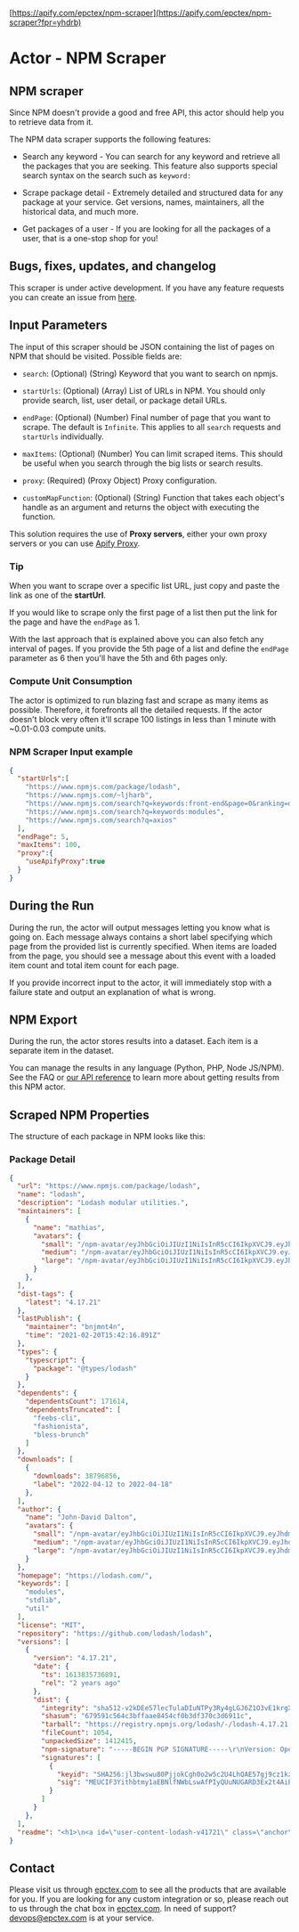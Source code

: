 [https://apify.com/epctex/npm-scraper](https://apify.com/epctex/npm-scraper?fpr=yhdrb)

# Actor - NPM Scraper

## NPM scraper

Since NPM doesn't provide a good and free API, this actor should help you to retrieve data from it.

The NPM data scraper supports the following features:

-   Search any keyword - You can search for any keyword and retrieve all the packages that you are seeking. This feature also supports special search syntax on the search such as `keyword:`

-   Scrape package detail - Extremely detailed and structured data for any package at your service. Get versions, names, maintainers, all the historical data, and much more.

-   Get packages of a user - If you are looking for all the packages of a user, that is a one-stop shop for you!

## Bugs, fixes, updates, and changelog

This scraper is under active development. If you have any feature requests you can create an issue from [here](https://github.com/epctex/npm-scraper/issues).

## Input Parameters

The input of this scraper should be JSON containing the list of pages on NPM that should be visited. Possible fields are:

- `search`: (Optional) (String) Keyword that you want to search on npmjs.

- `startUrls`: (Optional) (Array) List of URLs in NPM. You should only provide search, list, user detail, or package detail URLs.

- `endPage`: (Optional) (Number) Final number of page that you want to scrape. The default is `Infinite`. This applies to all `search` requests and `startUrls` individually.

- `maxItems`: (Optional) (Number) You can limit scraped items. This should be useful when you search through the big lists or search results.

- `proxy`: (Required) (Proxy Object) Proxy configuration.

- `customMapFunction`: (Optional) (String) Function that takes each object's handle as an argument and returns the object with executing the function.

This solution requires the use of **Proxy servers**, either your own proxy servers or you can use [Apify Proxy](https://www.apify.com/docs/proxy).

### Tip

When you want to scrape over a specific list URL, just copy and paste the link as one of the **startUrl**.

If you would like to scrape only the first page of a list then put the link for the page and have the `endPage` as 1.

With the last approach that is explained above you can also fetch any interval of pages. If you provide the 5th page of a list and define the `endPage` parameter as 6 then you'll have the 5th and 6th pages only.

### Compute Unit Consumption

The actor is optimized to run blazing fast and scrape as many items as possible. Therefore, it forefronts all the detailed requests. If the actor doesn't block very often it'll scrape 100 listings in less than 1 minute with ~0.01-0.03 compute units.

### NPM Scraper Input example

```json
{
  "startUrls":[
    "https://www.npmjs.com/package/lodash",
    "https://www.npmjs.com/~ljharb",
    "https://www.npmjs.com/search?q=keywords:front-end&page=0&ranking=optimal",
    "https://www.npmjs.com/search?q=keywords:modules",
    "https://www.npmjs.com/search?q=axios"
  ],
  "endPage": 5,
  "maxItems": 100,
  "proxy":{
    "useApifyProxy":true
  }
}

```

## During the Run

During the run, the actor will output messages letting you know what is going on. Each message always contains a short label specifying which page from the provided list is currently specified.
When items are loaded from the page, you should see a message about this event with a loaded item count and total item count for each page.

If you provide incorrect input to the actor, it will immediately stop with a failure state and output an explanation of what is wrong.

## NPM Export

During the run, the actor stores results into a dataset. Each item is a separate item in the dataset.

You can manage the results in any language (Python, PHP, Node JS/NPM). See the FAQ or <a href="https://www.apify.com/docs/api" target="blank">our API reference</a> to learn more about getting results from this NPM actor.

## Scraped NPM Properties

The structure of each package in NPM looks like this:

### Package Detail

```json
{
  "url": "https://www.npmjs.com/package/lodash",
  "name": "lodash",
  "description": "Lodash modular utilities.",
  "maintainers": [
    {
      "name": "mathias",
      "avatars": {
        "small": "/npm-avatar/eyJhbGciOiJIUzI1NiIsInR5cCI6IkpXVCJ9.eyJhdmF0YXJVUkwiOiJodHRwczovL3MuZ3JhdmF0YXIuY29tL2F2YXRhci8yNGUwOGE5ZWE4NGRlYjE3YWUxMjEwNzRkMGYxNzEyNT9zaXplPTUwJmRlZmF1bHQ9cmV0cm8ifQ.1nyQBg2LJRuQRWzQgT_g8Hru5FIUsz2mCZ3yqtIGbPQ",
        "medium": "/npm-avatar/eyJhbGciOiJIUzI1NiIsInR5cCI6IkpXVCJ9.eyJhdmF0YXJVUkwiOiJodHRwczovL3MuZ3JhdmF0YXIuY29tL2F2YXRhci8yNGUwOGE5ZWE4NGRlYjE3YWUxMjEwNzRkMGYxNzEyNT9zaXplPTEwMCZkZWZhdWx0PXJldHJvIn0.8O30NcKyPpUc911dhXJuyBnrSQx-tLyHhFYFPIj5VcQ",
        "large": "/npm-avatar/eyJhbGciOiJIUzI1NiIsInR5cCI6IkpXVCJ9.eyJhdmF0YXJVUkwiOiJodHRwczovL3MuZ3JhdmF0YXIuY29tL2F2YXRhci8yNGUwOGE5ZWE4NGRlYjE3YWUxMjEwNzRkMGYxNzEyNT9zaXplPTQ5NiZkZWZhdWx0PXJldHJvIn0.XJZ0JP62pAmmumlu-AeTCji3D_2wleGxXGc86Sl5f4A"
      }
    },
  ],
  "dist-tags": {
    "latest": "4.17.21"
  },
  "lastPublish": {
    "maintainer": "bnjmnt4n",
    "time": "2021-02-20T15:42:16.891Z"
  },
  "types": {
    "typescript": {
      "package": "@types/lodash"
    }
  },
  "dependents": {
    "dependentsCount": 171614,
    "dependentsTruncated": [
      "feebs-cli",
      "fashionista",
      "bless-brunch"
    ]
  },
  "downloads": [
    {
      "downloads": 38796856,
      "label": "2022-04-12 to 2022-04-18"
    },
  ],
  "author": {
    "name": "John-David Dalton",
    "avatars": {
      "small": "/npm-avatar/eyJhbGciOiJIUzI1NiIsInR5cCI6IkpXVCJ9.eyJhdmF0YXJVUkwiOiJodHRwczovL3MuZ3JhdmF0YXIuY29tL2F2YXRhci8yOTlhM2Q4OTFmZjE5MjBiNjljMzY0ZDA2MTAwNzA0Mz9zaXplPTUwJmRlZmF1bHQ9cmV0cm8ifQ.B9Vy-ZZRADWO6SYXG9debouY1FRb7AMhNqg8rO76fOw",
      "medium": "/npm-avatar/eyJhbGciOiJIUzI1NiIsInR5cCI6IkpXVCJ9.eyJhdmF0YXJVUkwiOiJodHRwczovL3MuZ3JhdmF0YXIuY29tL2F2YXRhci8yOTlhM2Q4OTFmZjE5MjBiNjljMzY0ZDA2MTAwNzA0Mz9zaXplPTEwMCZkZWZhdWx0PXJldHJvIn0.c1-LKdixh9shjLtVzpFB2qCaSFIyeMSRg89KtYrscAw",
      "large": "/npm-avatar/eyJhbGciOiJIUzI1NiIsInR5cCI6IkpXVCJ9.eyJhdmF0YXJVUkwiOiJodHRwczovL3MuZ3JhdmF0YXIuY29tL2F2YXRhci8yOTlhM2Q4OTFmZjE5MjBiNjljMzY0ZDA2MTAwNzA0Mz9zaXplPTQ5NiZkZWZhdWx0PXJldHJvIn0.wTHgJF3dJNHDR2eKg8YGLK6neCgefwB7LCWcRPgQErw"
    }
  },
  "homepage": "https://lodash.com/",
  "keywords": [
    "modules",
    "stdlib",
    "util"
  ],
  "license": "MIT",
  "repository": "https://github.com/lodash/lodash",
  "versions": [
    {
      "version": "4.17.21",
      "date": {
        "ts": 1613835736891,
        "rel": "2 years ago"
      },
      "dist": {
        "integrity": "sha512-v2kDEe57lecTulaDIuNTPy3Ry4gLGJ6Z1O3vE1krgXZNrsQ+LFTGHVxVjcXPs17LhbZVGedAJv8XZ1tvj5FvSg==",
        "shasum": "679591c564c3bffaae8454cf0b3df370c3d6911c",
        "tarball": "https://registry.npmjs.org/lodash/-/lodash-4.17.21.tgz",
        "fileCount": 1054,
        "unpackedSize": 1412415,
        "npm-signature": "-----BEGIN PGP SIGNATURE-----\r\nVersion: OpenPGP.js v3.0.13\r\nComment: https://openpgpjs.org\r\n\r\nwsFcBAEBCAAQBQJgMS3ZCRA9TVsSAnZWagAA8+4P/jx+SJ6Ue5oAJjz0L7gw\nLDD5YvP8aoliFq4GYkwUXfVQvOwomIPfa+U5Kao/hDfuwFQ/Bq5D5nSsl2bj\nrjJgvlKXna0SId8AgDgY2fB7zSfninuJvalY4iTWMN8DFSpG0XE2QFfoKpd3\njDmuzcNtgr79QV6DgjOVkHiP1IGNDlLTc1QEKiwo/5CdGQi1q/iCj6dViQMJ\nByuuuV2Qzi3f/FI25cG797WZar1MHhhlcnB50HiVBGp54IZOyuqdqWPduZQo\nvhONtonxPGBm3/J+uAkeUSSyL3Ud+FzLvdg8WEI9gDL0yvU4k0FcsnOONEYn\nngLaKEsw2xAnPBYW3Lf73Jnpwx6FAT3k49kgzxiNYSxEo7x4wiuNtBoDMyNw\nEKj6SZ0bUNmaJgiMfDnnDjCKjI3JrO1hho8z6CkwuvxuWLlW9wSsVayggzAI\nEhfeTeISugVHh332oDY2MI/Ysu8MnVN8fGmqeYQBBFj3aWatuA2NvVjACnX/\n54G7FtCU8TxZpm9shFRSopBx8PeI3r+icx1CT8YVFypY416PLnidHyqtME1G\neuRd1nWEz18hvVUAEHmuvHo+EPP3tITmTTUPQcZGMdBcZC+4UBmPMWX466HE\nbHw4aOnUWMa0sWfsERC5xzRZAb4lgMPEoTOnZyN4usMy7x9TzGZKZvU24HUE\nmpae\r\n=NOmG\r\n-----END PGP SIGNATURE-----\r\n",
        "signatures": [
          {
            "keyid": "SHA256:jl3bwswu80PjjokCgh0o2w5c2U4LhQAE57gj9cz1kzA",
            "sig": "MEUCIF3Yithbtmy1aEBNlfNWbLswAfPIyQUuNUGARD3Ex2t4AiEA6TlN2ZKJCUpS/Sf2Z6MduF1BNSvayHIpu5wAcICcKXw="
          }
        ]
      }
    },
  ],
  "readme": "<h1>\n<a id=\"user-content-lodash-v41721\" class=\"anchor\" href=\"#lodash-v41721\" aria-hidden=\"true\"><span aria-hidden=\"true\" class=\"octicon octicon-link\"></span></a>lodash v4.17.21</h1>\n<p>The <a href=\"https://lodash.com/\" rel=\"nofollow\">Lodash</a> library exported as <a href=\"https://nodejs.org/\" rel=\"nofollow\">Node.js</a> modules.</p>\n<h2>\n<a id=\"user-content-installation\" class=\"anchor\" href=\"#installation\" aria-hidden=\"true\"><span aria-hidden=\"true\" class=\"octicon octicon-link\"></span></a>Installation</h2>\n<p>Using npm:</p>\n<div class=\"highlight highlight-source-shell\"><pre>$ npm i -g npm\n$ npm i --save lodash</pre></div>\n<p>In Node.js:</p>\n<div class=\"highlight highlight-source-js\"><pre><span class=\"pl-c\">// Load the full build.</span>\n<span class=\"pl-k\">var</span> <span class=\"pl-s1\">_</span> <span class=\"pl-c1\">=</span> <span class=\"pl-en\">require</span><span class=\"pl-kos\">(</span><span class=\"pl-s\">'lodash'</span><span class=\"pl-kos\">)</span><span class=\"pl-kos\">;</span>\n<span class=\"pl-c\">// Load the core build.</span>\n<span class=\"pl-k\">var</span> <span class=\"pl-s1\">_</span> <span class=\"pl-c1\">=</span> <span class=\"pl-en\">require</span><span class=\"pl-kos\">(</span><span class=\"pl-s\">'lodash/core'</span><span class=\"pl-kos\">)</span><span class=\"pl-kos\">;</span>\n<span class=\"pl-c\">// Load the FP build for immutable auto-curried iteratee-first data-last methods.</span>\n<span class=\"pl-k\">var</span> <span class=\"pl-s1\">fp</span> <span class=\"pl-c1\">=</span> <span class=\"pl-en\">require</span><span class=\"pl-kos\">(</span><span class=\"pl-s\">'lodash/fp'</span><span class=\"pl-kos\">)</span><span class=\"pl-kos\">;</span>\n\n<span class=\"pl-c\">// Load method categories.</span>\n<span class=\"pl-k\">var</span> <span class=\"pl-s1\">array</span> <span class=\"pl-c1\">=</span> <span class=\"pl-en\">require</span><span class=\"pl-kos\">(</span><span class=\"pl-s\">'lodash/array'</span><span class=\"pl-kos\">)</span><span class=\"pl-kos\">;</span>\n<span class=\"pl-k\">var</span> <span class=\"pl-s1\">object</span> <span class=\"pl-c1\">=</span> <span class=\"pl-en\">require</span><span class=\"pl-kos\">(</span><span class=\"pl-s\">'lodash/fp/object'</span><span class=\"pl-kos\">)</span><span class=\"pl-kos\">;</span>\n\n<span class=\"pl-c\">// Cherry-pick methods for smaller browserify/rollup/webpack bundles.</span>\n<span class=\"pl-k\">var</span> <span class=\"pl-s1\">at</span> <span class=\"pl-c1\">=</span> <span class=\"pl-en\">require</span><span class=\"pl-kos\">(</span><span class=\"pl-s\">'lodash/at'</span><span class=\"pl-kos\">)</span><span class=\"pl-kos\">;</span>\n<span class=\"pl-k\">var</span> <span class=\"pl-s1\">curryN</span> <span class=\"pl-c1\">=</span> <span class=\"pl-en\">require</span><span class=\"pl-kos\">(</span><span class=\"pl-s\">'lodash/fp/curryN'</span><span class=\"pl-kos\">)</span><span class=\"pl-kos\">;</span></pre></div>\n<p>See the <a href=\"https://github.com/lodash/lodash/tree/4.17.21-npm\">package source</a> for more details.</p>\n<p><strong>Note:</strong><br>\nInstall <a href=\"https://www.npmjs.com/package/n_\" rel=\"nofollow\">n_</a> for Lodash use in the Node.js &lt; 6 REPL.</p>\n<h2>\n<a id=\"user-content-support\" class=\"anchor\" href=\"#support\" aria-hidden=\"true\"><span aria-hidden=\"true\" class=\"octicon octicon-link\"></span></a>Support</h2>\n<p>Tested in Chrome 74-75, Firefox 66-67, IE 11, Edge 18, Safari 11-12, &amp; Node.js 8-12.<br>\nAutomated <a href=\"https://saucelabs.com/u/lodash\" rel=\"nofollow\">browser</a> &amp; <a href=\"https://travis-ci.org/lodash/lodash/\" rel=\"nofollow\">CI</a> test runs are available.</p>\n"
}
```

## Contact
Please visit us through [epctex.com](https://epctex.com) to see all the products that are available for you. If you are looking for any custom integration or so, please reach out to us through the chat box in [epctex.com](https://epctex.com). In need of support? [devops@epctex.com](mailto:devops@epctex.com) is at your service.
